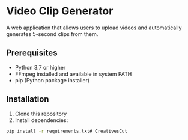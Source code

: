 # Video Clip Generator

A web application that allows users to upload videos and automatically generates 5-second clips from them.

## Prerequisites

- Python 3.7 or higher
- FFmpeg installed and available in system PATH
- pip (Python package installer)

## Installation

1. Clone this repository
2. Install dependencies:
```bash
pip install -r requirements.txt#   C r e a t i v e s C u t  
 